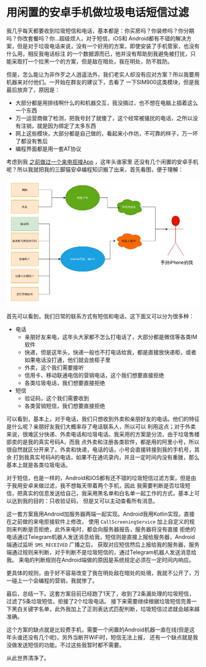 # 用闲置的安卓手机做垃圾电话短信过滤

我几乎每天都要收到垃圾短信和电话，基本都是：你买房吗？你装修吗？你分期吗？你改套餐吗？你...超级烦人，对于短信，iOS和
Android都有不错的解决方案，但是对于垃圾电话来说，没有一个好用的方案，即使安装了手机管家，也没有什么用，相反我电话标注
的一个数据源而已，他并没有帮助到我避免被打扰，只能采取打一个拉黑一个的方案，但是敌在暗处，我在明处，防不胜防。

但是，怎么能让为非作歹之人逍遥法外，我们老实人却没有应对方案？所以我要用机器来对付他们。一开始在群友的建议下，去看了
一下SIM900这类模块，但是我最后放弃了，原因是：

- 大部分都是用排线啊什么的和机器交互，我没搞过，也不想在电脑上插着这么一个东西
- 万一运营商做了检测，把我号封了就傻了，这个经常被骚扰的电话，之所以没有注销，就是因为绑定了太多东西
- 网上这些模块，大部分都是自己做的，看起来小作坊，不可靠的样子，万一坏了都没有售后
- 编程界面都是用一套AT协议

考虑到我 [之前做过一个来电拒接App](https://jiajunhuang.com/articles/2020_12_23-call_screening.md.html) ，这年头谁家里
还没有几个闲置的安卓手机呢？所以我就把我的三脚猫安卓编程知识搬了出来，首先看图，便于理解：

![Android 垃圾电话和短信过滤](./img/call_sms_filter.png)

首先可以看到，我们日常的联系方式有短信和电话，这下面又可以分为很多种：

- 电话
    - 亲朋好友来电，这年头大家都不怎么打电话了，大部分都是微信等各类IM软件
    - 快递，但是这年头，快递一般也不打电话给我，都是直接放快递柜，或者如果电话没打通，他们就会放柜子里
    - 外卖，这个我们需要接听
    - 信用卡、移动联通电信的营销电话，这个我们想要直接拒绝
    - 各类垃圾电话，我们想要直接拒绝
- 短信
    - 验证码，这个我们需要收到
    - 各类营销短信，我们想要直接拒绝

可以看到，基本上，对于电话，我们只想收到外卖和亲朋好友的电话。他们的特征是什么呢？亲朋好友我们大概率存了电话联系人，所以可以
利用这点；对于外卖来说，很难区分快递、外卖电话和垃圾电话。我采用的方案是分流，由于垃圾售楼部卖的是我的真实号码A，而我
点外卖和注册各类软件，都是用的阿里小号，所以很自然就区分开来了。外卖和快递，电话的话，小号会直接转接到我的手机号，其余
打到我真实号码A的电话，如果不在通讯录内，并且一定时间内没有重拨，那么基本上就是各类垃圾电话。

对于短信，也是一样的，Android和iOS都有还不错的垃圾短信过滤方案，但是由于我用安卓来做过滤，我不想每天带着两个手机，因此
我需要判断是否垃圾短信，把真实的信息发送给自己，我采用黑名单和白名单一起工作的方式，基本上可以达到我的目的：只收验证码，
但是又可以主动查看所有消息。

这一套方案我用Android加服务器两端一起实现。Android我用Kotlin实现，直接在之前做的来电拒接软件上修改，
使用 `CallScreeningService` 加上自定义的规则来判断是否拒绝，此外来电时，都会向服务器报告，服务器将没有直接
拒绝的电话通过Telegram机器人发送消息给我，短信则是直接上报给服务器，Android端通过监听 `SMS_RECEIVED` 广播之后，
获取对应短信然后上报给我的服务器，服务端通过规则来判断，对于判断不是垃圾短信的，通过Telegram机器人发送消息给我。
来电的判断规则在Android端做的原因是系统规定必须在一定时间内响应。

更具体的规则，由于好不容易改变了我在明处敌在暗处的处境，我就不公开了，万一碰上一个会编程的营销，我就惨了。

最后，总结一下。这套方案目前已经跑了1天了，收到了2条漏处理的垃圾短信，过滤了5条垃圾短信，拒接了2个垃圾电话。
接下来需要继续根据垃圾短信完善一下黑白关键字名单，此外我加上了正则表达式匹配判断，垃圾短信过滤就会越来越准确。

这个方案的缺点就是比较费手机，需要一个闲置的Android机器一直在线(但是这年头谁还没有几个呢)，另外当断开WiFi时，短信无法上报，
还有一个缺点就是我没做发送短信的功能。不过这些我暂时都不需要。

从此世界清净了。
